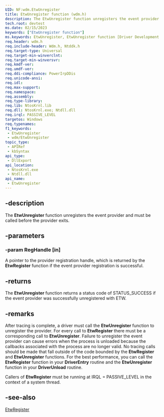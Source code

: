 ```yaml
---
UID: NF:wdm.EtwUnregister
title: EtwUnregister function (wdm.h)
description: The EtwUnregister function unregisters the event provider and must be called before the provider exits.
tech.root: devtest
ms.date: 02/15/2023
keywords: ["EtwUnregister function"]
ms.keywords: EtwUnregister, EtwUnregister function [Driver Development Tools], devtest.etwunregister, etw_km_04787c1b-049f-4b92-b75c-3da660d51164.xml, wdm/EtwUnregister
req.header: wdm.h
req.include-header: Wdm.h, Ntddk.h
req.target-type: Universal
req.target-min-winverclnt:
req.target-min-winversvr: 
req.kmdf-ver: 
req.umdf-ver: 
req.ddi-compliance: PowerIrpDDis
req.unicode-ansi: 
req.idl: 
req.max-support: 
req.namespace: 
req.assembly: 
req.type-library: 
req.lib: NtosKrnl.lib
req.dll: NtosKrnl.exe; Ntdll.dll
req.irql: PASSIVE_LEVEL
targetos: Windows
req.typenames: 
f1_keywords:
 - EtwUnregister
 - wdm/EtwUnregister
topic_type:
 - APIRef
 - kbSyntax
api_type:
 - DllExport
api_location:
 - NtosKrnl.exe
 - Ntdll.dll
api_name:
 - EtwUnregister
---
```


## -description

The **EtwUnregister** function unregisters the event provider and must be called before the provider exits.

## -parameters

### -param RegHandle [in]

A pointer to the provider registration handle, which is returned by the **EtwRegister** function if the event provider registration is successful.

## -returns

The **EtwUnregister** function returns a status code of STATUS_SUCCESS if the event provider was successfully unregistered with ETW.

## -remarks

After tracing is complete, a driver must call the **EtwUnregister** function to unregister the provider. For every call to **EtwRegister** there must be a corresponding call to **EtwUnregister**. Failure to unregister the event provider can cause errors when the process is unloaded because the callbacks associated with the process are no longer valid. No tracing calls should be made that fall outside of the code bounded by the **EtwRegister** and **EtwUnregister** functions. For the best performance, you can call the **EtwRegister** function in your **DriverEntry** routine and the **EtwUnregister** function in your **DriverUnload** routine.

Callers of **EtwRegister** must be running at IRQL = PASSIVE_LEVEL in the context of a system thread.

## -see-also

[EtwRegister](/windows-hardware/drivers/ddi/wdm/nf-wdm-etwregister)
